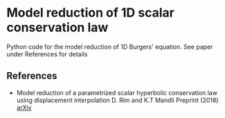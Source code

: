 # Model reduction of 1D scalar conservation law

Python code for the model reduction of 1D Burgers' equation. See paper under References for details

## References

* Model reduction of a parametrized scalar hyperbolic conservation law using displacement interpolation
D. Rim and K.T Mandli
Preprint (2018) [arXiv](https://arxiv.org/abs/1805.05938)
